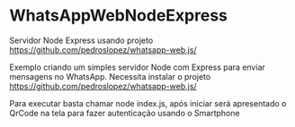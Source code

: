 # WhatsAppWebNodeExpress
Servidor Node Express usando projeto https://github.com/pedroslopez/whatsapp-web.js/

Exemplo criando um simples servidor Node com Express para enviar mensagens no WhatsApp. Necessita instalar o projeto https://github.com/pedroslopez/whatsapp-web.js/

Para executar basta chamar node index.js, após iniciar será apresentado o QrCode na tela para fazer autenticação usando o Smartphone
